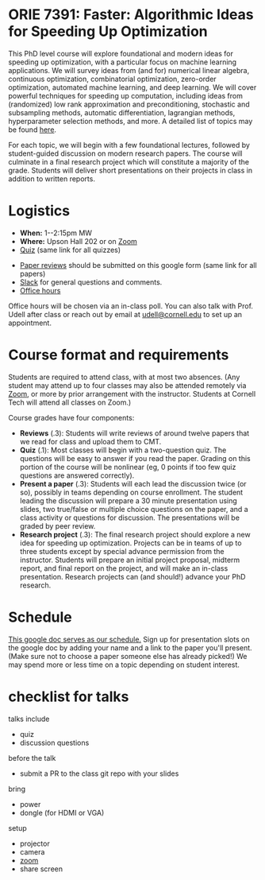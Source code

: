 # **ORIE 7391: Faster: Algorithmic Ideas for Speeding Up Optimization**

This PhD level course will explore foundational and modern ideas
for speeding up optimization, with a particular focus on machine learning
applications.
We will survey ideas from (and for)
numerical linear algebra,
continuous optimization,
combinatorial optimization,
zero-order optimization,
automated machine learning,
and deep learning.
We will cover powerful techniques for speeding up computation,
including ideas from (randomized) low rank approximation and preconditioning,
stochastic and subsampling methods,
automatic differentiation,
lagrangian methods,
hyperparameter selection methods,
and more.
A detailed list of topics may be found [here](https://docs.google.com/spreadsheets/d/1dhp6D9WJpbvqckGtqw_cDgwzxyPobItjU80ZpkdjhWA/edit?usp=sharing).

For each topic, we will begin with a few foundational lectures,
followed by student-guided discussion on modern research papers.
The course will culminate in a final research project
which will constitute a majority of the grade.
Students will deliver short presentations on their projects in class
in addition to written reports.

# Logistics

* **When:** 1--2:15pm MW
* **Where:** Upson Hall 202 or on [Zoom](https://cornell.zoom.us/j/95262693886?pwd=U25yRGFVTlVyUmpEWTRFMitvQzg2UT09)
* [Quiz](https://goo.gl/forms/yOKLIbzP68M0qac52) (same link for all quizzes)
<!-- * [CMT](https://cmt3.research.microsoft.com/ORIE7391Y2022) for paper reviews and peer reviews -->
* [Paper reviews](https://forms.gle/YBCHGRzuADZVbdi26) should be submitted on this google form (same link for all papers)
* [Slack](https://join.slack.com/t/slack-jyg4802/shared_invite/zt-1240yy0lw-NNBqgPLrTLCPjYmnf5AHxw)
for general questions and comments.
* [Office hours](https://calendar.google.com/calendar/u/0/selfsched?sstoken=UUo4UUN0UnhjNWMxfGRlZmF1bHR8YWNmODU1NmJjYTFjMDFlMzJhYmI5ZmU3MTdlNDgxOTA)

Office hours will be chosen via an in-class poll.
You can also talk with Prof. Udell after class or
reach out by email at udell@cornell.edu to set up an appointment.

# Course format and requirements

Students are required to attend class, with at most two absences.
(Any student may attend up to four classes may also be attended remotely via [Zoom](https://cornell.zoom.us/j/2447222620),
or more by prior arrangement with the instructor.
Students at Cornell Tech will attend all classes on Zoom.)

Course grades have four components:

* **Reviews** (.3): Students will write reviews
of around twelve papers that we read for class
and upload them to CMT.
* **Quiz** (.1): Most classes will begin with a two-question quiz.
The questions will be easy to answer if you read the paper.
Grading on this portion of the course will be nonlinear
(eg, 0 points if too few quiz questions are answered correctly).
* **Present a paper** (.3): Students will each lead the discussion twice (or so), possibly in teams
depending on course enrollment.
The student leading the discussion will prepare a 30 minute presentation using slides,
two true/false or multiple choice questions on the paper,
and a class activity or questions for discussion.
The presentations will be graded by peer review.
* **Research project** (.3):
The final research project should explore a new idea for speeding up optimization.
Projects can be in teams of up to three students except by
special advance permission from the instructor.
Students will prepare an initial project proposal, midterm report, and final report
on the project, and will make an in-class presentation.
Research projects can (and should!) advance your PhD research.

<!-- Students taking the class for 1 credit will be required
to write fewer reviews,
present only one paper,
and will not be required to complete the research project.
The quiz requirement will be the same. -->

# Schedule

[This google doc serves as our schedule.](https://docs.google.com/spreadsheets/d/1dhp6D9WJpbvqckGtqw_cDgwzxyPobItjU80ZpkdjhWA/edit?usp=sharing)
Sign up for presentation slots on the google doc
by adding your name and a link to the paper you'll present.
(Make sure not to choose a paper someone else has already picked!)
We may spend more or less time on a topic depending on student interest.

# checklist for talks

talks include
* quiz
* discussion questions

before the talk
* submit a PR to the class git repo with your slides

bring
* power
* dongle (for HDMI or VGA)

setup
* projector
* camera
* [zoom](https://cornell.zoom.us/j/2447222620)
* share screen
